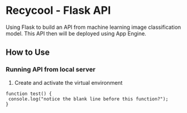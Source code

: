 # Recycool - Flask API
Using Flask to build an API from machine learning image classification model. This API then will be deployed using App Engine.

## How to Use
### Running API from local server
1. Create and activate the virtual environment
 ```
function test() {
  console.log("notice the blank line before this function?");
}
```
